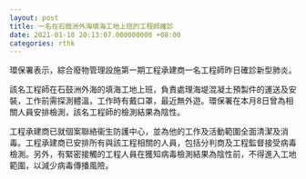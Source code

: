 ```yaml
---
layout: post
title: 一名在石鼓洲外海填海工地上班的工程師確診
date: 2021-01-18 20:13:07.000000000 +08:00
categories: rthk
---
```


環保署表示，綜合廢物管理設施第一期工程承建商一名工程師昨日確診新型肺炎。

該名工程師在石鼓洲外海的填海工地上班，負責處理海堤混凝土預製件的運送及安裝，工作前需探測體溫，工作時有戴口罩，最近無外遊。環保署在本月8日曾為相關人員安排檢測，該名工程師的檢測結果為陰性。

工程承建商已就個案聯絡衞生防護中心，並為他的工作及活動範圍全面清潔及消毒。工程承建商已安排所有與該工程相關的人員，包括分判商及工程監督接受病毒檢測。另外，有緊密接觸的工程人員在獲知病毒檢測結果為陰性前，不得進入工地範圍，以減少病毒傳播風險。
